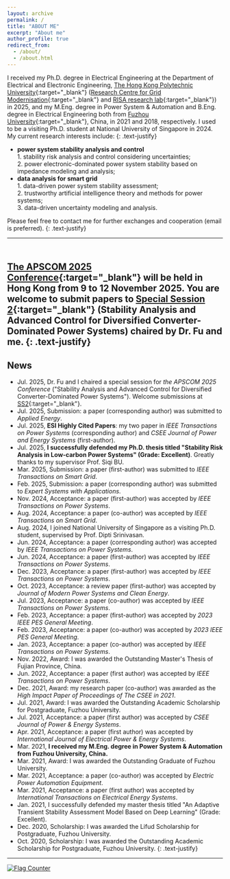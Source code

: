 ```yaml
---
layout: archive
permalink: /
title: "ABOUT ME"
excerpt: "About me"
author_profile: true
redirect_from: 
  - /about/
  - /about.html
---
```


I received my Ph.D. degree in Electrical Engineering at the Department of Electrical and Electronic Engineering, [The Hong Kong Polytechnic University](https://www.polyu.edu.hk/){:target="_blank"} ([Research Centre for Grid Modernisation](https://www.polyu.edu.hk/rcgm/?sc_lang=en){:target="_blank"} and [RISA research lab](https://www.polyu.edu.hk/ee/siqibu/index.html){:target="_blank"}) in 2025,
and my M.Eng. degree in Power System & Automation and B.Eng. degree in Electrical Engineering both from [Fuzhou University](https://dqxy.fzu.edu.cn/){:target="_blank"}, China, in 2021 and 2018, respectively. I used to be a visiting Ph.D. student at National University of Singapore in 2024.
<br>My current research interests include:
{: .text-justify}
* **power system stability analysis and control**
<br>1. stability risk analysis and control considering uncertainties;
<br>2. power electronic-dominated power system stability based on impedance modeling and analysis;
* **data analysis for smart grid**
<br>1. data-driven power system stability assessment;
<br>2. trustworthy artificial intelligence theory and methods for power systems;
<br>3. data-driven uncertainty modeling and analysis.

Please feel free to contact me for further exchanges and cooperation (email is preferred).
{: .text-justify}
___
<br>**[The APSCOM 2025 Conference](https://www.apscom.org/){:target="_blank"} will be held in Hong Kong from 9 to 12 November 2025. 
You are welcome to submit papers to [Special Session 2](https://www.apscom.org/call-for-papers/call-for-special-sessions/ss2/){:target="_blank"} 
(Stability Analysis and Advanced Control for Diversified Converter-Dominated Power Systems) chaired by Dr. Fu and me.**
{: .text-justify}
---

## News
* Jul. 2025, Dr. Fu and I chaired a special session for *the APSCOM 2025 Conference* ("Stability Analysis and Advanced Control for Diversified Converter-Dominated Power Systems"). Welcome submissions at [SS2](https://www.apscom.org/call-for-papers/call-for-special-sessions/ss2/){:target="_blank"}.
* Jul. 2025, Submission: a paper (corresponding author) was submitted to *Applied Energy*.
* Jul. 2025, **ESI Highly Cited Papers**: my two paper in *IEEE Transactions on Power Systems* (corresponding author) and *CSEE Journal of Power and Energy Systems* (first-author).
* Jul. 2025, **I successfully defended my Ph.D. thesis titled "Stability Risk Analysis in Low-carbon Power Systems" (Grade: Excellent)**. Greatly thanks to my supervisor Prof. Siqi BU.
* Mar. 2025, Submission: a paper (first-author) was submitted to *IEEE Transactions on Smart Grid*.
* Feb. 2025, Submission: a paper (corresponding author) was submitted to *Expert Systems with Applications*.
* Nov. 2024, Acceptance: a paper (first-author) was accepted by *IEEE Transactions on Power Systems*.
* Aug. 2024, Acceptance: a paper (co-author) was accepted by *IEEE Transactions on Smart Grid*.
* Aug. 2024, I joined National University of Singapore as a visiting Ph.D. student, supervised by Prof. Dipti Srinivasan. 
* Jun. 2024, Acceptance: a paper (corresponding author) was accepted by *IEEE Transactions on Power Systems*.
* Jun. 2024, Acceptance: a paper (first-author) was accepted by *IEEE Transactions on Power Systems*.
* Dec. 2023, Acceptance: a paper (first-author) was accepted by *IEEE Transactions on Power Systems*.
* Oct. 2023, Acceptance: a review paper (first-author) was accepted by *Journal of Modern Power Systems and Clean Energy*.
* Jul. 2023, Acceptance: a paper (co-author) was accepted by *IEEE Transactions on Power Systems*.
* Feb. 2023, Acceptance: a paper (first-author) was accepted by *2023 IEEE PES General Meeting*.
* Feb. 2023, Acceptance: a paper (co-author) was accepted by *2023 IEEE PES General Meeting*.
* Jan. 2023, Acceptance: a paper (co-author) was accepted by *IEEE Transactions on Power Systems*.
* Nov. 2022, Award: I was awarded the Outstanding Master's Thesis of Fujian Province, China.
* Jun. 2022, Acceptance: a paper (first author) was accepted by *IEEE Transactions on Power Systems*.
* Dec. 2021, Award: my research paper (co-author) was awarded as the *High Impact Paper of Proceedings of The CSEE in 2021*.
* Jul. 2021, Award: I was awarded the Outstanding Academic Scholarship for Postgraduate, Fuzhou University.
* Jul. 2021, Acceptance: a paper (first author) was accepted by *CSEE Journal of Power & Energy Systems*.
* Apr. 2021, Acceptance: a paper (first author) was accepted by *International Journal of Electrical Power & Energy Systems*.
* Mar. 2021, **I received my M.Eng. degree in Power System & Automation from Fuzhou University, China.**
* Mar. 2021, Award: I was awarded the Outstanding Graduate of Fuzhou University.
* Mar. 2021, Acceptance: a paper (co-author) was accepted by *Electric Power Automation Equipment*.
* Mar. 2021, Acceptance: a paper (first author) was accepted by *International Transactions on Electrical Energy Systems*.
* Jan. 2021, I successfully defended my master thesis titled "An Adaptive Transient Stability Assessment Model Based on Deep Learning" (Grade: Excellent).
* Dec. 2020, Scholarship: I was awarded the Lifud Scholarship for Postgraduate, Fuzhou University.
* Oct. 2020, Scholarship: I was awarded the Outstanding Academic Scholarship for Postgraduate, Fuzhou University.
{: .text-justify}
---
<a href="https://info.flagcounter.com/MXCA"><img src="https://s11.flagcounter.com/count/MXCA/bg_FFFFFF/txt_000000/border_CCCCCC/columns_5/maxflags_10/viewers_0/labels_1/pageviews_1/flags_0/percent_0/" alt="Flag Counter" border="0"></a>
